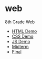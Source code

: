 # web
8th Grade Web
<ul>
  <li><a href = "HTML Demo">HTML Demo</a></li>
  <li><a href = "CSS Demo">CSS Demo</a></li>
  <li><a href = "JS Demo">JS Demo</a></li>
  <li><a href = "midtermproject">Midterm</a></li>
  <li><a href = "Final Project">Final</a></li>
</ul>
